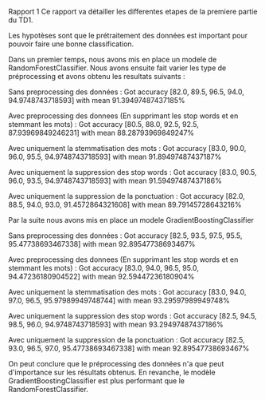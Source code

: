 Rapport 1
Ce rapport va détailler les differentes etapes de la premiere partie du TD1.

Les hypotèses sont que le prétraitement des données est important pour pouvoir faire une bonne classification.  

Dans un premier temps, nous avons mis en place un modele de RandomForestClassifier. Nous avons ensuite fait varier les type de préprocessing et avons obtenu les resultats suivants :

Sans preprocessing des données :
Got accuracy [82.0, 89.5, 96.5, 94.0, 94.9748743718593] with mean 91.39497487437185%

Avec preprocessing des donnees (En supprimant les stop words et en stemmant les mots) :
Got accuracy [80.5, 88.0, 92.5, 92.5, 87.93969849246231] with mean 88.28793969849247%

Avec uniquement la stemmatisation des mots :
Got accuracy [83.0, 90.0, 96.0, 95.5, 94.9748743718593] with mean 91.89497487437187%

Avec uniquement la suppression des stop words :
Got accuracy [83.0, 90.5, 96.0, 93.5, 94.9748743718593] with mean 91.59497487437186%

Avec uniquement la suppression de la ponctuation :
Got accuracy [82.0, 88.5, 94.0, 93.0, 91.4572864321608] with mean 89.79145728643216%


Par la suite nous avons mis en place un modele GradientBoostingClassifier

Sans preprocessing des données :
Got accuracy [82.5, 93.5, 97.5, 95.5, 95.47738693467338] with mean 92.89547738693467% 

Avec preprocessing des donnees (En supprimant les stop words et en stemmant les mots) :
Got accuracy [83.0, 94.0, 96.5, 95.0, 94.47236180904522] with mean 92.59447236180904%

Avec uniquement la stemmatisation des mots :
Got accuracy [83.0, 94.0, 97.0, 96.5, 95.97989949748744] with mean 93.29597989949748%

Avec uniquement la suppression des stop words :
Got accuracy [82.5, 94.5, 98.5, 96.0, 94.9748743718593] with mean 93.29497487437186%

Avec uniquement la suppression de la ponctuation :
Got accuracy [82.5, 93.0, 96.5, 97.0, 95.47738693467338] with mean 92.89547738693467% 


On peut conclure que le préprocessing des données n'a que peut d'importance sur les résultats obtenus. En revanche, le modèle GradientBoostingClassifier est plus performant que le RandomForestClassifier.
